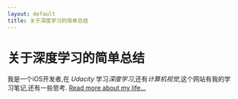 ```yaml
---
layout: default
title: 关于深度学习的简单总结
---
```

<div class="blurb">
  <h1>关于深度学习的简单总结</h1>
	<p>我是一个iOS开发者,在 <em>Udacity</em> 学习<em>深度学习</em>,还有<em>计算机视觉</em>,这个网站有我的学习笔记,还有一些思考. <a href="/about">Read more about my life...</a></p>
</div><!-- /.blurb -->
